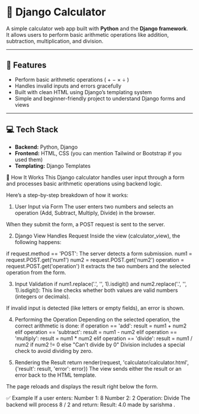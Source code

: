 # 🧮 Django Calculator

A simple calculator web app built with **Python** and the **Django framework**.  
It allows users to perform basic arithmetic operations like addition, subtraction, multiplication, and division.

---

## 🚀 Features

- Perform basic arithmetic operations ( + − × ÷ )
- Handles invalid inputs and errors gracefully
- Built with clean HTML using Django’s templating system
- Simple and beginner-friendly project to understand Django forms and views

---

## 💻 Tech Stack

- **Backend:** Python, Django
- **Frontend:** HTML, CSS (you can mention Tailwind or Bootstrap if you used them)
- **Templating:** Django Templates

🧠 How It Works
This Django calculator handles user input through a form and processes basic arithmetic operations using backend logic.

Here’s a step-by-step breakdown of how it works:

1. User Input via Form
The user enters two numbers and selects an operation (Add, Subtract, Multiply, Divide) in the browser.

When they submit the form, a POST request is sent to the server.

2. Django View Handles Request
Inside the view (calculator_view), the following happens:


if request.method == 'POST':
The server detects a form submission.
num1 = request.POST.get('num1')
num2 = request.POST.get('num2')
operation = request.POST.get('operation')
It extracts the two numbers and the selected operation from the form.

3. Input Validation
if num1.replace('.', '', 1).isdigit() and num2.replace('.', '', 1).isdigit():
This line checks whether both values are valid numbers (integers or decimals).

If invalid input is detected (like letters or empty fields), an error is shown.

4. Performing the Operation
Depending on the selected operation, the correct arithmetic is done:
if operation == 'add':
    result = num1 + num2
elif operation == 'subtract':
    result = num1 - num2
elif operation == 'multiply':
    result = num1 * num2
elif operation == 'divide':
    result = num1 / num2 if num2 != 0 else "Can't divide by 0"
Division includes a special check to avoid dividing by zero.

5. Rendering the Result
return render(request, 'calculator/calculator.html', {'result': result, 'error': error})
The view sends either the result or an error back to the HTML template.

The page reloads and displays the result right below the form.

✅ Example
If a user enters:
Number 1: 8
Number 2: 2
Operation: Divide
The backend will process 8 / 2 and return:
Result: 4.0
made by sarishma .
